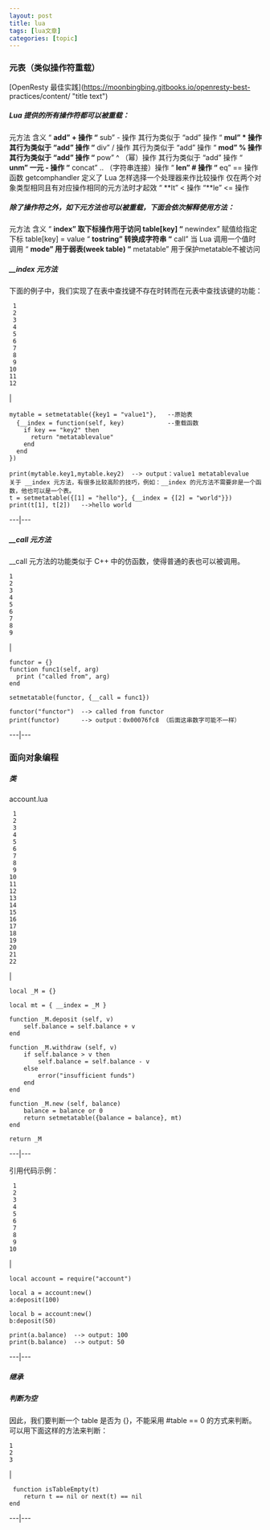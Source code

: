 ```yaml
---
layout: post
title: lua 
tags: [lua文章]
categories: [topic]
---
```

### 元表（类似操作符重载）

[OpenResty 最佳实践](https://moonbingbing.gitbooks.io/openresty-best-
practices/content/ "title text")

##### Lua 提供的所有操作符都可以被重载：

元方法 含义 “ **add” + 操作 “** sub” - 操作 其行为类似于 “add” 操作 “ **mul” * 操作 其行为类似于 “add”
操作 “** div” / 操作 其行为类似于 “add” 操作 “ **mod” % 操作 其行为类似于 “add” 操作 “** pow” ^
（幂）操作 其行为类似于 “add” 操作 “ **unm” 一元 - 操作 “** concat” .. （字符串连接）操作 “ **len” # 操作
“** eq” == 操作 函数 getcomphandler 定义了 Lua 怎样选择一个处理器来作比较操作
仅在两个对象类型相同且有对应操作相同的元方法时才起效 “ **lt” < 操作 “**le” <= 操作

##### 除了操作符之外，如下元方法也可以被重载，下面会依次解释使用方法：

元方法 含义 “ **index” 取下标操作用于访问 table[key] “** newindex” 赋值给指定下标 table[key] =
value “ **tostring” 转换成字符串 “** call” 当 Lua 调用一个值时调用 “ **mode” 用于弱表(week table)
“** metatable” 用于保护metatable不被访问

##### __index 元方法

下面的例子中，我们实现了在表中查找键不存在时转而在元表中查找该键的功能：

    
    
     1
     2
     3
     4
     5
     6
     7
     8
     9
    10
    11
    12
    

|

    
    
    mytable = setmetatable({key1 = "value1"},   --原始表
      {__index = function(self, key)            --重载函数
        if key == "key2" then
          return "metatablevalue"
        end
      end
    })
    
    print(mytable.key1,mytable.key2)  --> output：value1 metatablevalue
    关于 __index 元方法，有很多比较高阶的技巧，例如：__index 的元方法不需要非是一个函数，他也可以是一个表。
    t = setmetatable({[1] = "hello"}, {__index = {[2] = "world"}})
    print(t[1], t[2])   -->hello world  
  
---|---  
  
##### __call 元方法

__call 元方法的功能类似于 C++ 中的仿函数，使得普通的表也可以被调用。

    
    
    1
    2
    3
    4
    5
    6
    7
    8
    9
    

|

    
    
    functor = {}
    function func1(self, arg)
      print ("called from", arg)
    end
    
    setmetatable(functor, {__call = func1})
    
    functor("functor")  --> called from functor
    print(functor)      --> output：0x00076fc8 （后面这串数字可能不一样）  
  
---|---  
  
### 面向对象编程

##### 类

account.lua

    
    
     1
     2
     3
     4
     5
     6
     7
     8
     9
    10
    11
    12
    13
    14
    15
    16
    17
    18
    19
    20
    21
    22
    

|

    
    
    local _M = {}
    
    local mt = { __index = _M }
    
    function _M.deposit (self, v)
        self.balance = self.balance + v
    end
    
    function _M.withdraw (self, v)
        if self.balance > v then
            self.balance = self.balance - v
        else
            error("insufficient funds")
        end
    end
    
    function _M.new (self, balance)
        balance = balance or 0
        return setmetatable({balance = balance}, mt)
    end
    
    return _M  
  
---|---  
  
引用代码示例：

    
    
     1
     2
     3
     4
     5
     6
     7
     8
     9
    10
    

|

    
    
    local account = require("account")
    
    local a = account:new()
    a:deposit(100)
    
    local b = account:new()
    b:deposit(50)
    
    print(a.balance)  --> output: 100
    print(b.balance)  --> output: 50  
  
---|---  
  
##### 继承

##### 判断为空

因此，我们要判断一个 table 是否为 {}，不能采用 #table == 0 的方式来判断。可以用下面这样的方法来判断：

    
    
    1
    2
    3
    

|

    
    
     function isTableEmpty(t)
        return t == nil or next(t) == nil
    end  
  
---|---
